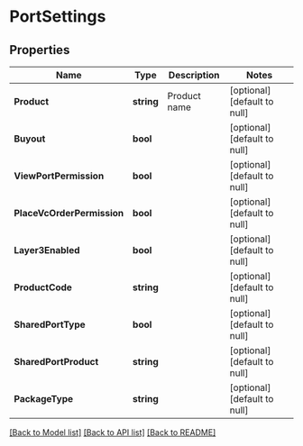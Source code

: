 # PortSettings

## Properties
Name | Type | Description | Notes
------------ | ------------- | ------------- | -------------
**Product** | **string** | Product name | [optional] [default to null]
**Buyout** | **bool** |  | [optional] [default to null]
**ViewPortPermission** | **bool** |  | [optional] [default to null]
**PlaceVcOrderPermission** | **bool** |  | [optional] [default to null]
**Layer3Enabled** | **bool** |  | [optional] [default to null]
**ProductCode** | **string** |  | [optional] [default to null]
**SharedPortType** | **bool** |  | [optional] [default to null]
**SharedPortProduct** | **string** |  | [optional] [default to null]
**PackageType** | **string** |  | [optional] [default to null]

[[Back to Model list]](../README.md#documentation-for-models) [[Back to API list]](../README.md#documentation-for-api-endpoints) [[Back to README]](../README.md)


